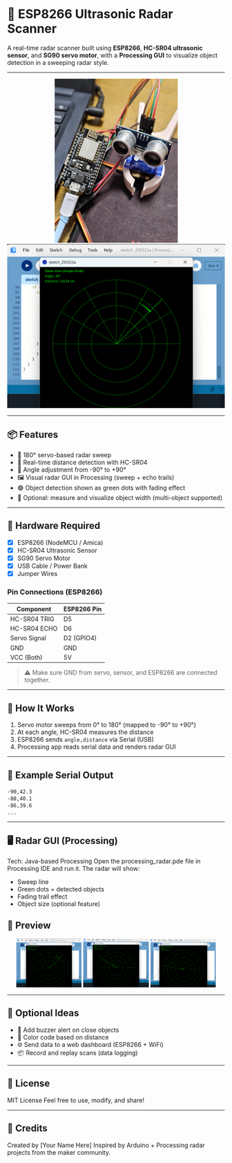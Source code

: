 # 🔭 ESP8266 Ultrasonic Radar Scanner

A real-time radar scanner built using **ESP8266**, **HC-SR04 ultrasonic sensor**, and **SG90 servo motor**, with a **Processing GUI** to visualize object detection in a sweeping radar style.

---
<p align="center">
  <img src="https://github.com/CharLi0t/UltraScan-8266/blob/c6e8f9a524d53164bd9bf7c57d5cd9638b9c8baf/UltraScan%208266/img/ultra_scan_8266_project.jpg" height="380" margin-right:10px;/>
  <img src="https://github.com/CharLi0t/UltraScan-8266/raw/34fa69b2e86cf5d078ea8e25c4a5d02b0921de27/UltraScan%208266/img/screenshot_1.png" height="380"/>
</p>

---

## 📦 Features

- 🔁 180° servo-based radar sweep
- 📏 Real-time distance detection with HC-SR04
- 🧭 Angle adjustment from -90° to +90°
- 🖼️ Visual radar GUI in Processing (sweep + echo trails)
- 🟢 Object detection shown as green dots with fading effect
- 🎯 Optional: measure and visualize object width (multi-object supported)

---

## 🧰 Hardware Required

- [x] ESP8266 (NodeMCU / Amica)
- [x] HC-SR04 Ultrasonic Sensor
- [x] SG90 Servo Motor
- [x] USB Cable / Power Bank
- [x] Jumper Wires

### Pin Connections (ESP8266)

| Component     | ESP8266 Pin |
|---------------|-------------|
| HC-SR04 TRIG  | D5          |
| HC-SR04 ECHO  | D6          |
| Servo Signal  | D2 (GPIO4)  |
| GND           | GND         |
| VCC (Both)    | 5V          |

> ⚠️ Make sure GND from servo, sensor, and ESP8266 are connected together.

---

## 🚀 How It Works

1. Servo motor sweeps from 0° to 180° (mapped to -90° to +90°)
2. At each angle, HC-SR04 measures the distance
3. ESP8266 sends `angle,distance` via Serial (USB)
4. Processing app reads serial data and renders radar GUI

---

## 🧠 Example Serial Output

```text
-90,42.3
-88,40.1
-86,39.6
...
```

---

## 🖥️ Radar GUI (Processing)

Tech: Java-based Processing
Open the processing_radar.pde file in Processing IDE and run it.
The radar will show:
- Sweep line
- Green dots = detected objects
- Fading trail effect
- Object size (optional feature)

## 📸 Preview
<p align="center">
  <img src="https://github.com/CharLi0t/UltraScan-8266/raw/34fa69b2e86cf5d078ea8e25c4a5d02b0921de27/UltraScan%208266/img/screenshot_1.png" width="30%" margin-right:10px;/>
  <img src="https://github.com/CharLi0t/UltraScan-8266/raw/c6e8f9a524d53164bd9bf7c57d5cd9638b9c8baf/UltraScan%208266/img/screenshot_2.png" width="30%" margin-right:10px;/>
  <img src="https://github.com/CharLi0t/UltraScan-8266/blob/5c408736228ff54ff4075797ccb04fa63b965d23/UltraScan%208266/img/screenshot_3.png" width="30%"/>
</p>

---

## 🧪 Optional Ideas

- 🔔 Add buzzer alert on close objects
- 🌈 Color code based on distance
- 🌐 Send data to a web dashboard (ESP8266 + WiFi)
- 📦 Record and replay scans (data logging)

---

## 📄 License
MIT License
Feel free to use, modify, and share!

---

## 🙌 Credits

Created by [Your Name Here]
Inspired by Arduino + Processing radar projects from the maker community.
